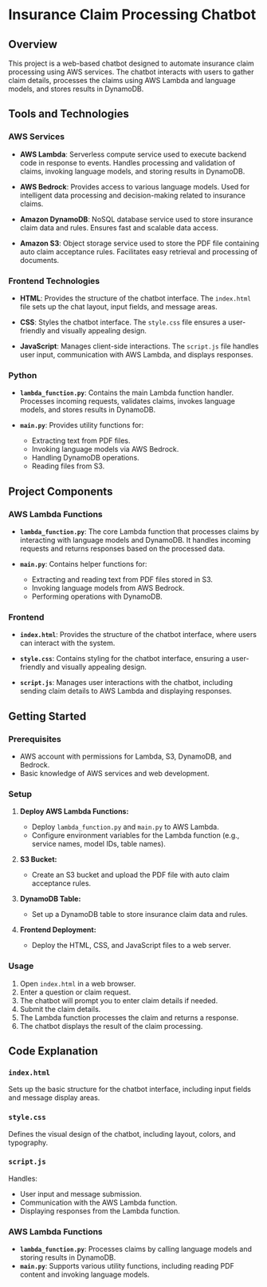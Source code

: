 # Insurance Claim Processing Chatbot

## Overview

This project is a web-based chatbot designed to automate insurance claim processing using AWS services. The chatbot interacts with users to gather claim details, processes the claims using AWS Lambda and language models, and stores results in DynamoDB.

## Tools and Technologies

### AWS Services

- **AWS Lambda**: Serverless compute service used to execute backend code in response to events. Handles processing and validation of claims, invoking language models, and storing results in DynamoDB.
  
- **AWS Bedrock**: Provides access to various language models. Used for intelligent data processing and decision-making related to insurance claims.
  
- **Amazon DynamoDB**: NoSQL database service used to store insurance claim data and rules. Ensures fast and scalable data access.

- **Amazon S3**: Object storage service used to store the PDF file containing auto claim acceptance rules. Facilitates easy retrieval and processing of documents.

### Frontend Technologies

- **HTML**: Provides the structure of the chatbot interface. The `index.html` file sets up the chat layout, input fields, and message areas.

- **CSS**: Styles the chatbot interface. The `style.css` file ensures a user-friendly and visually appealing design.

- **JavaScript**: Manages client-side interactions. The `script.js` file handles user input, communication with AWS Lambda, and displays responses.

### Python

- **`lambda_function.py`**: Contains the main Lambda function handler. Processes incoming requests, validates claims, invokes language models, and stores results in DynamoDB.

- **`main.py`**: Provides utility functions for:
  - Extracting text from PDF files.
  - Invoking language models via AWS Bedrock.
  - Handling DynamoDB operations.
  - Reading files from S3.

## Project Components

### AWS Lambda Functions

- **`lambda_function.py`**: The core Lambda function that processes claims by interacting with language models and DynamoDB. It handles incoming requests and returns responses based on the processed data.

- **`main.py`**: Contains helper functions for:
  - Extracting and reading text from PDF files stored in S3.
  - Invoking language models from AWS Bedrock.
  - Performing operations with DynamoDB.

### Frontend

- **`index.html`**: Provides the structure of the chatbot interface, where users can interact with the system.

- **`style.css`**: Contains styling for the chatbot interface, ensuring a user-friendly and visually appealing design.

- **`script.js`**: Manages user interactions with the chatbot, including sending claim details to AWS Lambda and displaying responses.

## Getting Started

### Prerequisites

- AWS account with permissions for Lambda, S3, DynamoDB, and Bedrock.
- Basic knowledge of AWS services and web development.

### Setup

1. **Deploy AWS Lambda Functions:**
   - Deploy `lambda_function.py` and `main.py` to AWS Lambda.
   - Configure environment variables for the Lambda function (e.g., service names, model IDs, table names).

2. **S3 Bucket:**
   - Create an S3 bucket and upload the PDF file with auto claim acceptance rules.

3. **DynamoDB Table:**
   - Set up a DynamoDB table to store insurance claim data and rules.

4. **Frontend Deployment:**
   - Deploy the HTML, CSS, and JavaScript files to a web server.

### Usage

1. Open `index.html` in a web browser.
2. Enter a question or claim request.
3. The chatbot will prompt you to enter claim details if needed.
4. Submit the claim details.
5. The Lambda function processes the claim and returns a response.
6. The chatbot displays the result of the claim processing.

## Code Explanation

### `index.html`

Sets up the basic structure for the chatbot interface, including input fields and message display areas.

### `style.css`

Defines the visual design of the chatbot, including layout, colors, and typography.

### `script.js`

Handles:
- User input and message submission.
- Communication with the AWS Lambda function.
- Displaying responses from the Lambda function.

### AWS Lambda Functions

- **`lambda_function.py`**: Processes claims by calling language models and storing results in DynamoDB.
- **`main.py`**: Supports various utility functions, including reading PDF content and invoking language models.

